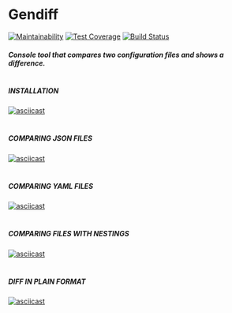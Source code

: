 # Gendiff

[![Maintainability](https://api.codeclimate.com/v1/badges/625df0a81ebd92e1fb6a/maintainability)](https://codeclimate.com/github/Uladzislau97/python-project-lvl2/maintainability) [![Test Coverage](https://api.codeclimate.com/v1/badges/625df0a81ebd92e1fb6a/test_coverage)](https://codeclimate.com/github/Uladzislau97/python-project-lvl2/test_coverage) [![Build Status](https://travis-ci.org/Uladzislau97/python-project-lvl2.svg?branch=master)](https://travis-ci.org/Uladzislau97/python-project-lvl2)

##### Console tool that compares two configuration files and shows a difference.
#
##### INSTALLATION
[![asciicast](https://asciinema.org/a/ULW6s5k4WIQqhYKgMUTEpmx8U.svg)](https://asciinema.org/a/ULW6s5k4WIQqhYKgMUTEpmx8U)
#
##### COMPARING JSON FILES
[![asciicast](https://asciinema.org/a/oXy4NS3F80Lgn8oWDCCQXzrCI.svg)](https://asciinema.org/a/oXy4NS3F80Lgn8oWDCCQXzrCI)
#
##### COMPARING YAML FILES
[![asciicast](https://asciinema.org/a/3t2WeRaHBgTUqmD1VukdzijS7.svg)](https://asciinema.org/a/3t2WeRaHBgTUqmD1VukdzijS7)
#
##### COMPARING FILES WITH NESTINGS
[![asciicast](https://asciinema.org/a/CVMxqSgortcDFUg0sme79y94u.svg)](https://asciinema.org/a/CVMxqSgortcDFUg0sme79y94u)
#
##### DIFF IN PLAIN FORMAT
[![asciicast](https://asciinema.org/a/q40GHzJsZFHnzRwC9qXYnVQRI.svg)](https://asciinema.org/a/q40GHzJsZFHnzRwC9qXYnVQRI)